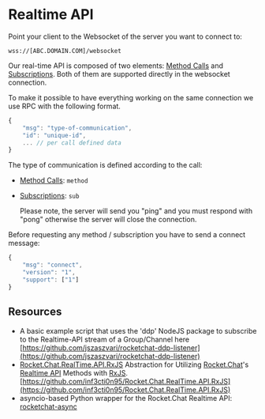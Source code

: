# Realtime API

Point your client to the Websocket of the server you want to connect to:

```text
wss://[ABC.DOMAIN.COM]/websocket
```

Our real-time API is composed of two elements: [Method Calls](method-calls/) and [Subscriptions](subscriptions/). Both of them are supported directly in the websocket connection.

To make it possible to have everything working on the same connection we use RPC with the following format.

```javascript
{
    "msg": "type-of-communication",
    "id": "unique-id",
    ... // per call defined data
}
```

The type of communication is defined according to the call:

* [Method Calls](method-calls/): `method`
* [Subscriptions](subscriptions/): `sub`

  Please note, the server will send you "ping" and you must respond with "pong" otherwise the server will close the connection.

Before requesting any method / subscription you have to send a connect message:

```javascript
{
    "msg": "connect",
    "version": "1",
    "support": ["1"]
}
```

## Resources

* A basic example script that uses the 'ddp' NodeJS package to subscribe to the Realtime-API stream of a Group/Channel here [https://github.com/jszaszvari/rocketchat-ddp-listener](https://github.com/jszaszvari/rocketchat-ddp-listener)
* [Rocket.Chat.RealTime.API.RxJS](https://github.com/inf3cti0n95/Rocket.Chat.RealTime.API.RxJS) Abstraction for Utilizing [Rocket.Chat](https://rocket.chat/)'s [Realtime API](https://rocket.chat/docs/developer-guides/realtime-api) Methods with [RxJS](http://reactivex.io/rxjs/). [https://github.com/inf3cti0n95/Rocket.Chat.RealTime.API.RxJS](https://github.com/inf3cti0n95/Rocket.Chat.RealTime.API.RxJS)
* asyncio-based Python wrapper for the Rocket.Chat Realtime API: [rocketchat-async](https://github.com/hynek-urban/rocketchat-async)

